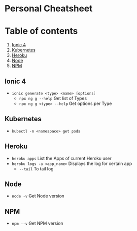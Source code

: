 # Personal Cheatsheet

# Table of contents
1. [Ionic 4](#ionic-4)
1. [Kubernetes](#kubernetes)
1. [Heroku](#heroku)
1. [Node](#node)
1. [NPM](#npm)

## Ionic 4
- `ionic generate <type> <name> [options]`
  - `npx ng g --help` Get list of Types
  - `npx ng g <type> --help` Get options per Type
  
## Kubernetes
- `kubectl -n <namespace> get pods`

## Heroku
- `heroku apps` List the Apps of current Heroku user
- `heroku logs -a <app_name>` Displays the log for certain app
  - `--tail` To tail log
  
## Node
- `node -v` Get Node version

## NPM
- `npm --v` Get NPM version

